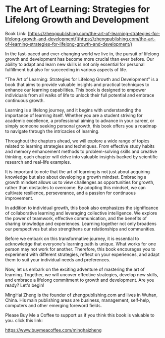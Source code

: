 # The Art of Learning: Strategies for Lifelong Growth and Development

Book Link: [https://zhengpublishing.com/the-art-of-learning-strategies-for-lifelong-growth-and-development/](https://zhengpublishing.com/the-art-of-learning-strategies-for-lifelong-growth-and-development/)

In the fast-paced and ever-changing world we live in, the pursuit of lifelong growth and development has become more crucial than ever before. Our ability to adapt and learn new skills is not only essential for personal fulfillment but also for succeeding in various aspects of life.

"The Art of Learning: Strategies for Lifelong Growth and Development" is a book that aims to provide valuable insights and practical techniques to enhance our learning capabilities. This book is designed to empower individuals from all walks of life to unlock their full potential and embrace continuous growth.

Learning is a lifelong journey, and it begins with understanding the importance of learning itself. Whether you are a student striving for academic excellence, a professional aiming to advance in your career, or simply someone seeking personal growth, this book offers you a roadmap to navigate through the intricacies of learning.

Throughout the chapters ahead, we will explore a wide range of topics related to learning strategies and techniques. From effective study habits and memory enhancement methods to problem-solving skills and creative thinking, each chapter will delve into valuable insights backed by scientific research and real-life examples.

It is important to note that the art of learning is not just about acquiring knowledge but also about developing a growth mindset. Embracing a growth mindset allows us to view challenges as opportunities for growth, rather than obstacles to overcome. By adopting this mindset, we can cultivate resilience, perseverance, and a passion for continuous improvement.

In addition to individual growth, this book also emphasizes the significance of collaborative learning and leveraging collective intelligence. We explore the power of teamwork, effective communication, and the benefits of sharing knowledge and experiences. Learning together not only broadens our perspectives but also strengthens our relationships and communities.

Before we embark on this transformative journey, it is essential to acknowledge that everyone's learning path is unique. What works for one person may not work for another. Therefore, this book encourages you to experiment with different strategies, reflect on your experiences, and adapt them to suit your individual needs and preferences.

Now, let us embark on the exciting adventure of mastering the art of learning. Together, we will uncover effective strategies, develop new skills, and embrace a lifelong commitment to growth and development. Are you ready? Let's begin!

MingHai Zheng is the founder of zhengpublishing.com and lives in Wuhan, China. His main publishing areas are business, management, self-help, computers and other emerging foreword fields.

Please Buy Me a Coffee to support us if you think this book is valuable to you. click this link:

https://www.buymeacoffee.com/minghaizheng
